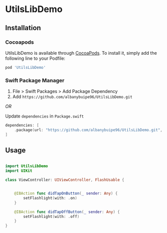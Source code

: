 # UtilsLibDemo

## Installation

### Cocoapods

UtilsLibDemo is available through [CocoaPods](https://cocoapods.org). To install
it, simply add the following line to your Podfile:

```ruby
pod 'UtilsLibDemo'
```

### Swift Package Manager

1. File > Swift Packages > Add Package Dependency
2. Add `https://github.com/albanybuipe96/UtilsLibDemo.git`

_OR_

Update `dependencies` in `Package.swift`
```swift
dependencies: [
    .package(url: "https://github.com/albanybuipe96/UtilsLibDemo.git", .upToNextMajor(from: "1.0.0"))
]
```

## Usage

```swift

import UtilsLibDemo
import UIKit

class ViewController: UIViewController, FlashUsable {


    @IBAction func didTapOnButton(_ sender: Any) {
        setFlashlight(with: .on)
    }

    @IBAction func didTapOffButton(_ sender: Any) {
        setFlashlight(with: .off)
    }
}

```
